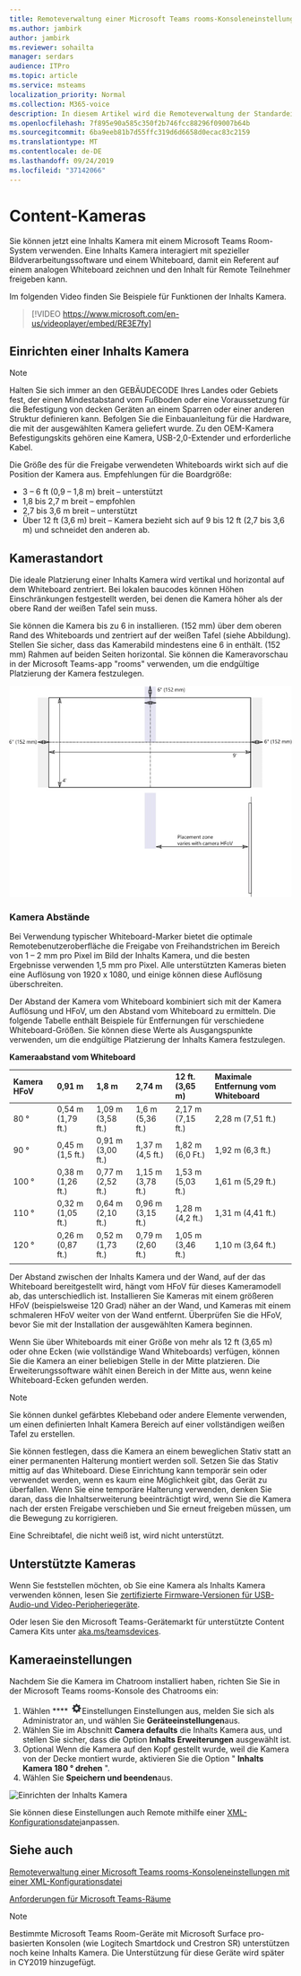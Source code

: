 ```yaml
---
title: Remoteverwaltung einer Microsoft Teams rooms-Konsoleneinstellungen mit einer XML-Konfigurationsdatei
ms.author: jambirk
author: jambirk
ms.reviewer: sohailta
manager: serdars
audience: ITPro
ms.topic: article
ms.service: msteams
localization_priority: Normal
ms.collection: M365-voice
description: In diesem Artikel wird die Remoteverwaltung der Standardeinstellungen beschrieben, die von einem Microsoft Teams rooms-Gerät verwendet werden, einschließlich der Anwendung eines benutzerdefinierten Designs.
ms.openlocfilehash: 7f895e90a585c350f2b746fcc88296f09007b64b
ms.sourcegitcommit: 6ba9eeb81b7d55ffc319d6d6658d0ecac83c2159
ms.translationtype: MT
ms.contentlocale: de-DE
ms.lasthandoff: 09/24/2019
ms.locfileid: "37142066"
---
```

# <a name="content-cameras"></a>Content-Kameras

Sie können jetzt eine Inhalts Kamera mit einem Microsoft Teams Room-System verwenden. Eine Inhalts Kamera interagiert mit spezieller Bildverarbeitungssoftware und einem Whiteboard, damit ein Referent auf einem analogen Whiteboard zeichnen und den Inhalt für Remote Teilnehmer freigeben kann.

Im folgenden Video finden Sie Beispiele für Funktionen der Inhalts Kamera.

> [!VIDEO https://www.microsoft.com/en-us/videoplayer/embed/RE3E7fy]

## <a name="set-up-a-content-camera"></a>Einrichten einer Inhalts Kamera

> [!NOTE]
> Halten Sie sich immer an den GEBÄUDECODE Ihres Landes oder Gebiets fest, der einen Mindestabstand vom Fußboden oder eine Voraussetzung für die Befestigung von decken Geräten an einem Sparren oder einer anderen Struktur definieren kann. Befolgen Sie die Einbauanleitung für die Hardware, die mit der ausgewählten Kamera geliefert wurde. Zu den OEM-Kamera Befestigungskits gehören eine Kamera, USB-2,0-Extender und erforderliche Kabel.

Die Größe des für die Freigabe verwendeten Whiteboards wirkt sich auf die Position der Kamera aus. Empfehlungen für die Boardgröße:

- 3 – 6 ft (0,9 – 1,8 m) breit – unterstützt
- 1,8 bis 2,7 m breit – empfohlen
- 2,7 bis 3,6 m breit – unterstützt
- Über 12 ft (3,6 m) breit – Kamera bezieht sich auf 9 bis 12 ft (2,7 bis 3,6 m) und schneidet den anderen ab.

## <a name="camera-location"></a>Kamerastandort

Die ideale Platzierung einer Inhalts Kamera wird vertikal und horizontal auf dem Whiteboard zentriert. Bei lokalen baucodes können Höhen Einschränkungen festgestellt werden, bei denen die Kamera höher als der obere Rand der weißen Tafel sein muss.

Sie können die Kamera bis zu 6 in installieren. (152 mm) über dem oberen Rand des Whiteboards und zentriert auf der weißen Tafel (siehe Abbildung). Stellen Sie sicher, dass das Kamerabild mindestens eine 6 in enthält. (152 mm) Rahmen auf beiden Seiten horizontal. Sie können die Kameravorschau in der Microsoft Teams-app "rooms" verwenden, um die endgültige Platzierung der Kamera festzulegen.

![Inhalts Kamera-Platzierungs Diagramm](../media/Magic-whiteboard.png)

### <a name="camera-distances"></a>Kamera Abstände

Bei Verwendung typischer Whiteboard-Marker bietet die optimale Remotebenutzeroberfläche die Freigabe von Freihandstrichen im Bereich von 1 – 2 mm pro Pixel im Bild der Inhalts Kamera, und die besten Ergebnisse verwenden 1,5 mm pro Pixel. Alle unterstützten Kameras bieten eine Auflösung von 1920 x 1080, und einige können diese Auflösung überschreiten.

Der Abstand der Kamera vom Whiteboard kombiniert sich mit der Kamera Auflösung und HFoV, um den Abstand vom Whiteboard zu ermitteln. Die folgende Tabelle enthält Beispiele für Entfernungen für verschiedene Whiteboard-Größen. Sie können diese Werte als Ausgangspunkte verwenden, um die endgültige Platzierung der Inhalts Kamera festzulegen.

**Kameraabstand vom Whiteboard**

| Kamera HFoV |0,91 m     | 1,8 m    | 2,74 m        |12 ft.  (3,65 m)         | Maximale Entfernung vom Whiteboard  |
|:---         |:---               |:---                |:---                 |:---             | :--- |
| 80 °         | 0,54 m (1,79 ft.) | 1,09 m (3,58 ft.)  | 1,6 m (5,36 ft.)    |2,17 m (7,15 ft.) |2,28 m (7,51 ft.) |
| 90 °         | 0,45 m (1,5 ft.) | 0,91 m (3,00 ft.)   | 1,37 m (4,5 ft.)    |1,82 m (6,0 Ft.)    |1,92 m (6,3 ft.) |
| 100 °        | 0,38 m (1,26 ft.)| 0,77 m (2,52 ft.)   | 1,15 m (3,78 ft.)   |1,53 m (5,03 ft.)   |1,61 m (5,29 ft.) |
| 110 °        | 0,32 m (1,05 ft.)| 0,64 m (2,10 ft.)   | 0,96 m (3,15 ft.)   |1,28 m (4,2 ft.)    |1,31 m (4,41 ft.) |
| 120 °        | 0,26 m (0,87 ft.)| 0,52 m (1,73 ft.)   | 0,79 m (2,60 ft.)   |1,05 m (3,46 ft.)   |1,10 m (3,64 ft.) |
|             |               |                  |                  |        |                    |                  |

Der Abstand zwischen der Inhalts Kamera und der Wand, auf der das Whiteboard bereitgestellt wird, hängt vom HFoV für dieses Kameramodell ab, das unterschiedlich ist. Installieren Sie Kameras mit einem größeren HFoV (beispielsweise 120 Grad) näher an der Wand, und Kameras mit einem schmaleren HFoV weiter von der Wand entfernt. Überprüfen Sie die HFoV, bevor Sie mit der Installation der ausgewählten Kamera beginnen.

Wenn Sie über Whiteboards mit einer Größe von mehr als 12 ft (3,65 m) oder ohne Ecken (wie vollständige Wand Whiteboards) verfügen, können Sie die Kamera an einer beliebigen Stelle in der Mitte platzieren. Die Erweiterungssoftware wählt einen Bereich in der Mitte aus, wenn keine Whiteboard-Ecken gefunden werden.

> [!NOTE]
> Sie können dunkel gefärbtes Klebeband oder andere Elemente verwenden, um einen definierten Inhalt Kamera Bereich auf einer vollständigen weißen Tafel zu erstellen.
>
> Sie können festlegen, dass die Kamera an einem beweglichen Stativ statt an einer permanenten Halterung montiert werden soll. Setzen Sie das Stativ mittig auf das Whiteboard. Diese Einrichtung kann temporär sein oder verwendet werden, wenn es kaum eine Möglichkeit gibt, das Gerät zu überfallen. Wenn Sie eine temporäre Halterung verwenden, denken Sie daran, dass die Inhaltserweiterung beeinträchtigt wird, wenn Sie die Kamera nach der ersten Freigabe verschieben und Sie erneut freigeben müssen, um die Bewegung zu korrigieren.
>
> Eine Schreibtafel, die nicht weiß ist, wird nicht unterstützt.

## <a name="supported-cameras"></a>Unterstützte Kameras

Wenn Sie feststellen möchten, ob Sie eine Kamera als Inhalts Kamera verwenden können, lesen Sie [zertifizierte Firmware-Versionen für USB-Audio-und Video-Peripheriegeräte](requirements.md#certified-firmware-versions-for-usb-audio-and-video-peripherals).

Oder lesen Sie den Microsoft Teams-Gerätemarkt für unterstützte Content Camera Kits unter [aka.ms/teamsdevices](https://aka.ms/teamsdevices).

## <a name="camera-settings"></a>Kameraeinstellungen

Nachdem Sie die Kamera im Chatroom installiert haben, richten Sie Sie in der Microsoft Teams rooms-Konsole des Chatrooms ein:

1. Wählen **** ![Sie das Symbol](../media/70f1b43f-16d6-4172-9139-71d845c4ed5c.png)Einstellungen Einstellungen aus, melden Sie sich als Administrator an, und wählen Sie **Geräteeinstellungen**aus.
2. Wählen Sie im Abschnitt **Camera defaults** die Inhalts Kamera aus, und stellen Sie sicher, dass die Option **Inhalts Erweiterungen** ausgewählt ist.
3. Optional Wenn die Kamera auf den Kopf gestellt wurde, weil die Kamera von der Decke montiert wurde, aktivieren Sie die Option " **Inhalts Kamera 180 ° drehen** ".
4. Wählen Sie **Speichern und beenden**aus.

![Einrichten der Inhalts Kamera](../media/content-camera.png)

Sie können diese Einstellungen auch Remote mithilfe einer [XML-Konfigurationsdatei](xml-config-file.md)anpassen.

## <a name="see-also"></a>Siehe auch

[Remoteverwaltung einer Microsoft Teams rooms-Konsoleneinstellungen mit einer XML-Konfigurationsdatei](xml-config-file.md)

[Anforderungen für Microsoft Teams-Räume](requirements.md)

> [!NOTE]
> Bestimmte Microsoft Teams Room-Geräte mit Microsoft Surface pro-basierten Konsolen (wie Logitech Smartdock und Crestron SR) unterstützen noch keine Inhalts Kamera. Die Unterstützung für diese Geräte wird später in CY2019 hinzugefügt. 
>
